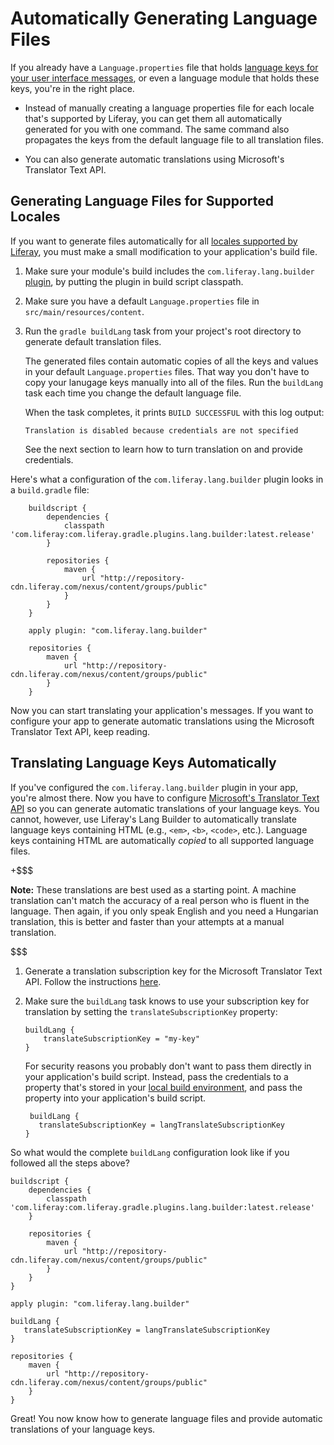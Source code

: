 # Automatically Generating Language Files [](id=automatically-generating-language-files)

If you already have a `Language.properties` file that holds
[language keys for your user interface messages](/develop/tutorials/-/knowledge_base/7-0/localizing-your-application),
or even a language module that holds these keys, you're in the right place.

-  Instead of manually creating a language properties file for each locale
   that's supported by Liferay, you can get them all automatically generated
   for you with one command. The same command also propagates the keys from the
   default language file to all translation files.

-  You can also generate automatic translations using Microsoft's Translator
   Text API.

## Generating Language Files for Supported Locales [](id=generating-language-files-for-supported-locales)

If you want to generate files automatically for all 
[locales supported by Liferay](@platform-ref@/7.0-latest/propertiesdoc/portal.properties.html#Languages%20and%20Time%20Zones),
you must make a small modification to your application's build file.

1.  Make sure your module's build includes the `com.liferay.lang.builder`
    [plugin](https://github.com/liferay/liferay-portal/tree/master/modules/sdk/gradle-plugins-lang-builder),
    by putting the plugin in build script classpath.

2.  Make sure you have a default `Language.properties` file in
    `src/main/resources/content`. 

3.  Run the `gradle buildLang` task from your project's root directory to
    generate default translation files.

    The generated files contain automatic copies of all the keys and values
    in your default `Language.properties` files. That way you don't have to
    copy your lanugage keys manually into all of the files. Run the
    `buildLang` task each time you change the default language file.

    When the task completes, it prints `BUILD SUCCESSFUL` with this log output:

        Translation is disabled because credentials are not specified

    See the next section to learn how to turn translation on and provide
    credentials.

Here's what a configuration of the `com.liferay.lang.builder` plugin looks in a
`build.gradle` file: 

        buildscript {
            dependencies {
                classpath 'com.liferay:com.liferay.gradle.plugins.lang.builder:latest.release'
            }

            repositories {
                maven {
                    url "http://repository-cdn.liferay.com/nexus/content/groups/public"
                }
            }
        }

        apply plugin: "com.liferay.lang.builder"

        repositories {
            maven {
                url "http://repository-cdn.liferay.com/nexus/content/groups/public"
            }
        }
Now you can start translating your application's messages. If you want to
configure your app to generate automatic translations using the Microsoft
Translator Text API, keep reading.

## Translating Language Keys Automatically [](id=translating-language-keys-automatically)

If you've configured the `com.liferay.lang.builder` plugin in your app, you're
almost there. Now you have to configure
[Microsoft's Translator Text API](https://azure.microsoft.com/en-us/services/cognitive-services/translator-text-api/)
so you can generate automatic translations of your language keys. You cannot,
however, use Liferay's Lang Builder to automatically translate language keys
containing HTML (e.g., `<em>`, `<b>`, `<code>`, etc.). Language keys containing
HTML are automatically *copied* to all supported language files.

+$$$

**Note:** These translations are best used as a starting point. A machine
translation can't match the accuracy of a real person who is fluent in the
language. Then again, if you only speak English and you need a Hungarian
translation, this is better and faster than your attempts at a manual
translation.

$$$

1.  Generate a translation subscription key for the Microsoft Translator Text
    API. Follow the instructions
    [here](http://docs.microsofttranslator.com/text-translate.html).

2.  Make sure the `buildLang` task knows to use your subscription key for
    translation by setting the `translateSubscriptionKey` property:

        buildLang {
            translateSubscriptionKey = "my-key"
        }

    For security reasons you probably don't want to pass them directly in your
    application's build script. Instead, pass the credentials to a property
    that's stored in your
    [local build environment](https://docs.gradle.org/current/userguide/build_environment.html),
    and pass the property into your application's build script.

         buildLang {
           translateSubscriptionKey = langTranslateSubscriptionKey
        }

So what would the complete `buildLang` configuration look like if you followed
all the steps above? 

    buildscript {
        dependencies {
            classpath 'com.liferay:com.liferay.gradle.plugins.lang.builder:latest.release'
        }

        repositories {
            maven {
                url "http://repository-cdn.liferay.com/nexus/content/groups/public"
            }
        }
    }

    apply plugin: "com.liferay.lang.builder"

    buildLang {
       translateSubscriptionKey = langTranslateSubscriptionKey
    }

    repositories {
        maven {
            url "http://repository-cdn.liferay.com/nexus/content/groups/public"
        }
    }

Great! You now know how to generate language files and provide automatic
translations of your language keys.
